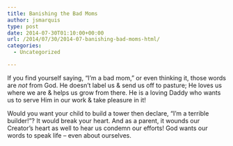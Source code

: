 ```yaml
---
title: Banishing the Bad Moms
author: jsmarquis
type: post
date: 2014-07-30T01:10:00+00:00
url: /2014/07/30/2014-07-banishing-bad-moms-html/
categories:
  - Uncategorized

---
```

If you find yourself saying, &#8220;I&#8217;m a bad mom,&#8221; or even thinking it, those words are _not_ from God. He doesn&#8217;t label us & send us off to pasture; He loves us where we are & helps us grow from there. He is a loving Daddy who wants us to serve Him in our work & take pleasure in it! 

Would you want your child to build a tower then declare, &#8220;I&#8217;m a terrible builder!&#8221;? It would break your heart. And as a parent, it wounds our Creator&#8217;s heart as well to hear us condemn our efforts! God wants our words to speak life &#8211; even about ourselves.